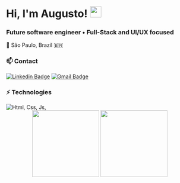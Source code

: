 # Hi, I'm Augusto! <img src="https://media.giphy.com/media/hvRJCLFzcasrR4ia7z/giphy.gif" width="30"/>

### Future software engineer • Full-Stack and UI/UX focused
📍 São Paulo, Brazil 🇧🇷

### 📫 Contact
[![Linkedin Badge](https://img.shields.io/badge/-Linkedin-blue?style=flat-square&logo=Linkedin&logoColor=white&link=https://www.linkedin.com/in/augusto-valerio-7138432ba/)](https://www.linkedin.com/in/augusto-valerio-7138432ba/) 
[![Gmail Badge](https://img.shields.io/badge/-augusto.valerio.dev@gmail.com-c14438?style=flat-square&logo=Gmail&logoColor=white&link=mailto:augusto.valerio.dev@gmail.com)](mailto:augusto.valerio.dev@gmail.com)


### ⚡ Technologies
 <img src="https://skillicons.dev/icons?i=html,css,js,react,tailwind,py&theme=dark" alt="Html, Css, Js,"/>

 <div align="center">
  <img src="https://github-readme-stats.vercel.app/api?username=Augusto-Valerio&show_icons=true&theme=dark&title_color=4FC3F7&text_color=D3D3D3&icon_color=81C784&bg_color=000&border_color=294D61" height="180px"/>
  <img src="https://github-readme-stats.vercel.app/api/top-langs/?username=Augusto-Valerio&layout=compact&theme=dark&title_color=4FC3F7&text_color=D3D3D3&bg_color=000&border_color=294D61" height="180px"/>
</div>
